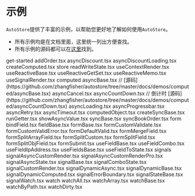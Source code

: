 # 示例

`AutoStore`提供了丰富的示例，以帮助您更好地了解如何使用`AutoStore`。

- 所有示例均是在文档里面，这里统一列出方便查找。
- 所有示例的源码都可以在[这里](https://github.com/zhangfisher/autostore/tree/master/docs/demos)找到。

<Tree>
get-started
    addOrder.tsx
    asyncDiscount.tsx
    asyncDiscountLoading.tsx
    createComputed.tsx    
store
    readWriteState.tsx
    useContextRender.tsx
    useReactiveBase.tsx
    useReactiveGetSet.tsx
    useReactiveMemo.tsx
    useSignalRender.tsx
computed
    asyncBase.tsx               // [源码](https://github.com/zhangfisher/autostore/tree/master/docs/demos/computed/asyncBase.tsx)
    asyncCancel.tsx
    asyncCountDown.tsx          // 倒计时 [源码](https://github.com/zhangfisher/autostore/tree/master/docs/demos/computed/asyncCountDown.tsx)
    asyncLoading.tsx
    asyncProgressbar.tsx
    asyncRetry.tsx
    asyncTimeout.tsx
    computedObject.tsx
    createSyncBase.tsx
    runGetter.tsx
    showAsyncValue.tsx
    syncBase.tsx
    syncBookOrder.tsx
form
    bindField.tsx
    fieldBase.tsx
    formBase.tsx
    formCustomValidate.tsx
    formCustomValidError.tsx
    formDefaultValid.tsx
    formMergeField.tsx
    formSplitArrayField.tsx
    formSplitCustom.tsx
    formSplitField.tsx
    formSplitObjField.tsx
    formSubmit.tsx 
    useFieldBase.tsx
    useFieldCombo.tsx
    useFieldIpAddress.tsx
    useFieldsBase.tsx
    useFieldToState.tsx
signals
    signalAsyncCustomRender.tsx
    signalAsyncCustomRenderPro.tsx
    signalAsyncState.tsx
    signalBase.tsx
    signalComboState.tsx
    signalCustomRender.tsx
    signalDynamicAsync.tsx
    signalDynamicBase.tsx
    signalDynamicComputed.tsx
    signalErrorBoundary.tsx
    signalStateBase.tsx
    signalWatch.tsx
watch
    watchAll.tsx
    watchArray.tsx
    watchBase.tsx
    watchByPath.tsx
    watchDirty.tsx
</Tree>